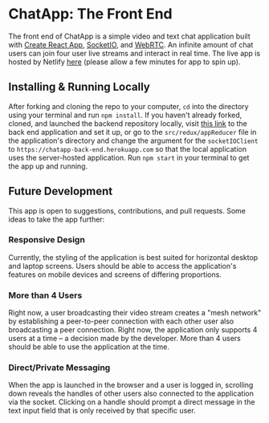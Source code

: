 # ChatApp: The Front End

The front end of ChatApp is a simple video and text chat application built with [Create React App](https://github.com/facebook/create-react-app), [SocketIO](https://github.com/socketio/socket.io), and [WebRTC](https://github.com/webrtc). An infinite amount of chat users can join four user live streams and interact in real time. The live app is hosted by Netlify [here](https://chatapp-back-end.onrender.com) (please allow a few minutes for app to spin up).

## Installing & Running Locally

After forking and cloning the repo to your computer, ```cd``` into the directory using your terminal and run ```npm install```. If you haven't already forked, cloned, and launched the backend repository locally, visit [this link](https://github.com/critsmet/chatapp-back-end) to the back end application and set it up, or go to the ```src/redux/appReducer``` file in the application's directory and change the argument for the ```socketIOClient``` to ```https://chatapp-back-end.herokuapp.com``` so that the local application uses the server-hosted application. Run ```npm start``` in your terminal to get the app up and running.

## Future Development

This app is open to suggestions, contributions, and pull requests. Some ideas to take the app further:

### Responsive Design

Currently, the styling of the application is best suited for horizontal desktop and laptop screens. Users should be able to access the application's features on mobile devices and screens of differing proportions.

### More than 4 Users

Right now, a user broadcasting their video stream creates a "mesh network" by establishing a peer-to-peer connection with each other user also broadcasting a peer connection. Right now, the application only supports 4 users at a time – a decision made by the developer. More than 4 users should be able to use the application at the time.

### Direct/Private Messaging

When the app is launched in the browser and a user is logged in, scrolling down reveals the handles of other users also connected to the application via the socket. Clicking on a handle should prompt a direct message in the text input field that is only received by that specific user.